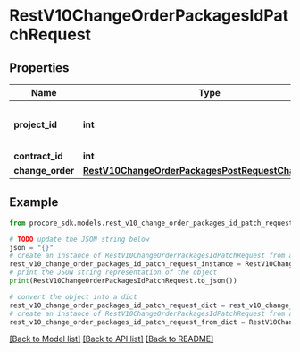 # RestV10ChangeOrderPackagesIdPatchRequest


## Properties

Name | Type | Description | Notes
------------ | ------------- | ------------- | -------------
**project_id** | **int** | Unique identifier for the project. | 
**contract_id** | **int** | Contract ID | [optional] 
**change_order** | [**RestV10ChangeOrderPackagesPostRequestChangeOrder**](RestV10ChangeOrderPackagesPostRequestChangeOrder.md) |  | 

## Example

```python
from procore_sdk.models.rest_v10_change_order_packages_id_patch_request import RestV10ChangeOrderPackagesIdPatchRequest

# TODO update the JSON string below
json = "{}"
# create an instance of RestV10ChangeOrderPackagesIdPatchRequest from a JSON string
rest_v10_change_order_packages_id_patch_request_instance = RestV10ChangeOrderPackagesIdPatchRequest.from_json(json)
# print the JSON string representation of the object
print(RestV10ChangeOrderPackagesIdPatchRequest.to_json())

# convert the object into a dict
rest_v10_change_order_packages_id_patch_request_dict = rest_v10_change_order_packages_id_patch_request_instance.to_dict()
# create an instance of RestV10ChangeOrderPackagesIdPatchRequest from a dict
rest_v10_change_order_packages_id_patch_request_from_dict = RestV10ChangeOrderPackagesIdPatchRequest.from_dict(rest_v10_change_order_packages_id_patch_request_dict)
```
[[Back to Model list]](../README.md#documentation-for-models) [[Back to API list]](../README.md#documentation-for-api-endpoints) [[Back to README]](../README.md)


